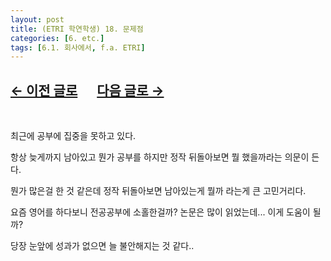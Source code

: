 ```yaml
---
layout: post
title: (ETRI 학연학생) 18. 문제점
categories: [6. etc.]
tags: [6.1. 회사에서, f.a. ETRI]
---
```


## [←  이전 글로](https://maizer2.github.io/6.%20etc2022/04/29/(ETRI-학연학생)-17.-원내-교육-2.html) 　 [다음 글로 →](https://maizer2.github.io/6.%20etc2022/05/16/(ETRI-학연학생)-19.-plan-after-presentation.html)

<br/>

최근에 공부에 집중을 못하고 있다.

항상 늦게까지 남아있고 뭔가 공부를 하지만 정작 뒤돌아보면 뭘 했을까라는 의문이 든다.

뭔가 많은걸 한 것 같은데 정작 뒤돌아보면 남아있는게 뭘까 라는게 큰 고민거리다.

요즘 영어를 하다보니 전공공부에 소홀한걸까? 논문은 많이 읽었는데... 이게 도움이 될까?

당장 눈앞에 성과가 없으면 늘 불안해지는 것 같다..